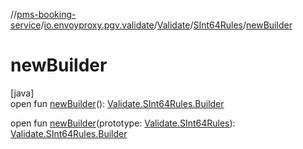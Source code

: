 //[pms-booking-service](../../../../index.md)/[io.envoyproxy.pgv.validate](../../index.md)/[Validate](../index.md)/[SInt64Rules](index.md)/[newBuilder](new-builder.md)

# newBuilder

[java]\
open fun [newBuilder](new-builder.md)(): [Validate.SInt64Rules.Builder](-builder/index.md)

open fun [newBuilder](new-builder.md)(prototype: [Validate.SInt64Rules](index.md)): [Validate.SInt64Rules.Builder](-builder/index.md)
